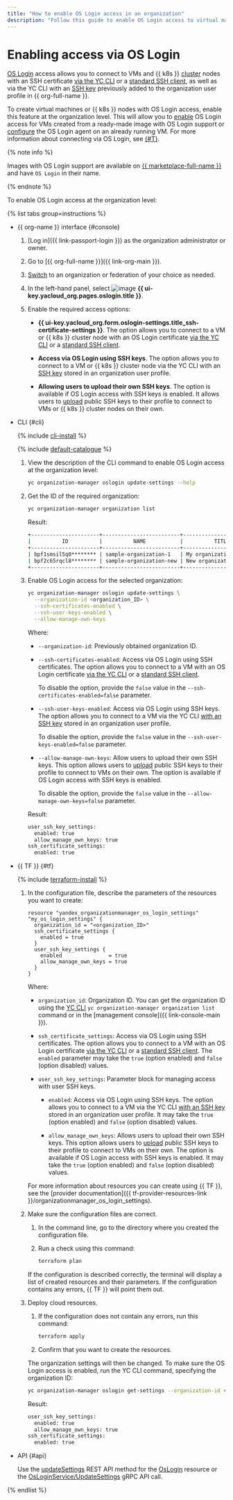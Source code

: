 ```yaml
---
title: "How to enable OS Login access in an organization"
description: "Follow this guide to enable OS Login access to virtual machines and {{ k8s }} cluster nodes in an organization."
---
```


# Enabling access via OS Login

[OS Login](../concepts/os-login.md) access allows you to connect to VMs and {{ k8s }} [cluster](../../managed-kubernetes/concepts/index.md#kubernetes-cluster) nodes with an SSH certificate [via the YC CLI](../../compute/operations/vm-connect/os-login.md#connect-via-cli) or a [standard SSH client](../../compute/operations/vm-connect/os-login.md#connect-via-exported-certificate), as well as via the YC CLI with an [SSH key](../../compute/operations/vm-connect/os-login.md#connect-via-key) previously added to the organization user profile in {{ org-full-name }}.

To create virtual machines or {{ k8s }} nodes with OS Login access, enable this feature at the organization level. This will allow you to [enable](../../compute/operations/vm-control/vm-update.md#enable-oslogin-access) OS Login access for VMs created from a ready-made image with OS Login support or [configure](../../compute/operations/vm-connect/enable-os-login.md) the OS Login agent on an already running VM. For more information about connecting via OS Login, see [{#T}](../../compute/operations/vm-connect/os-login.md).

{% note info %}

Images with OS Login support are available on [{{ marketplace-full-name }}](/marketplace) and have `OS Login` in their name.

{% endnote %}

To enable OS Login access at the organization level:

{% list tabs group=instructions %}

- {{ org-name }} interface {#console}

   1. [Log in]({{ link-passport-login }}) as the organization administrator or owner.
   1. Go to [{{ org-full-name }}]({{ link-org-main }}).
   1. [Switch](./manage-organizations.md#switch-to-another-org) to an organization or federation of your choice as needed.
   1. In the left-hand panel, select ![image](../../_assets/console-icons/shield.svg) **{{ ui-key.yacloud_org.pages.oslogin.title }}**.
   1. Enable the required access options:

      * **{{ ui-key.yacloud_org.form.oslogin-settings.title_ssh-certificate-settings }}**.
         The option allows you to connect to a VM or {{ k8s }} cluster node with an OS Login certificate [via the YC CLI](../../compute/operations/vm-connect/os-login.md#connect-via-cli) or a [standard SSH client](../../compute/operations/vm-connect/os-login.md#connect-via-exported-certificate).

      * **Access via OS Login using SSH keys**.
         The option allows you to connect to a VM or {{ k8s }} cluster node via the YC CLI with an [SSH key](../../compute/operations/vm-connect/os-login.md#connect-via-key) stored in an organization user profile.

      * **Allowing users to upload their own SSH keys**.
         The option is available if OS Login access with SSH keys is enabled.
         It allows users to [upload](./add-ssh.md) public SSH keys to their profile to connect to VMs or {{ k8s }} cluster nodes on their own.

- CLI {#cli}

   {% include [cli-install](../../_includes/cli-install.md) %}

   {% include [default-catalogue](../../_includes/default-catalogue.md) %}

   1. View the description of the CLI command to enable OS Login access at the organization level:

      ```bash
      yc organization-manager oslogin update-settings --help
      ```

   1. Get the ID of the required organization:

      ```bash
      yc organization-manager organization list
      ```

      Result:

      ```bash
      +----------------------+-------------------------+-------------------------+
      |          ID          |          NAME           |          TITLE          |
      +----------------------+-------------------------+-------------------------+
      | bpf1smsil5q0******** | sample-organization-1   | My organization         |
      | bpf2c65rqcl8******** | sample-organization-new | New organization        |
      +----------------------+-------------------------+-------------------------+
      ```

   1. Enable OS Login access for the selected organization:

      ```bash
      yc organization-manager oslogin update-settings \
        --organization-id <organization_ID> \
        --ssh-certificates-enabled \
        --ssh-user-keys-enabled \
        --allow-manage-own-keys
      ```

      Where:

      * `--organization-id`: Previously obtained organization ID.
      * `--ssh-certificates-enabled`: Access via OS Login using SSH certificates. The option allows you to connect to a VM with an OS Login certificate [via the YC CLI](../../compute/operations/vm-connect/os-login.md#connect-via-cli) or a [standard SSH client](../../compute/operations/vm-connect/os-login.md#connect-via-exported-certificate).

         To disable the option, provide the `false` value in the `--ssh-certificates-enabled=false` parameter.

      * `--ssh-user-keys-enabled`: Access via OS Login using SSH keys. The option allows you to connect to a VM via the YC CLI [with an SSH key](../../compute/operations/vm-connect/os-login.md#connect-via-key) stored in an organization user profile.

         To disable the option, provide the `false` value in the `--ssh-user-keys-enabled=false` parameter.

      * `--allow-manage-own-keys`: Allow users to upload their own SSH keys. This option allows users to [upload](./add-ssh.md) public SSH keys to their profile to connect to VMs on their own. The option is available if OS Login access with SSH keys is enabled.

         To disable the option, provide the `false` value in the `--allow-manage-own-keys=false` parameter.

      Result:

      ```bash
      user_ssh_key_settings:
        enabled: true
        allow_manage_own_keys: true
      ssh_certificate_settings:
        enabled: true
      ```

- {{ TF }} {#tf}

   {% include [terraform-install](../../_includes/terraform-install.md) %}

   1. In the configuration file, describe the parameters of the resources you want to create:

      ```hcl
      resource "yandex_organizationmanager_os_login_settings" "my_os_login_settings" {
        organization_id = "<organization_ID>"
        ssh_certificate_settings {
          enabled = true
        }
        user_ssh_key_settings {
          enabled               = true
          allow_manage_own_keys = true
        }
      }
      ```

      Where:

      * `organization_id`: Organization ID. You can get the organization ID using the [YC CLI](../../cli/quickstart.md) `yc organization-manager organization list` command or in the [management console]({{ link-console-main }}).

      * `ssh_certificate_settings`: Access via OS Login using SSH certificates. The option allows you to connect to a VM with an OS Login certificate [via the YC CLI](../../compute/operations/vm-connect/os-login.md#connect-via-cli) or a [standard SSH client](../../compute/operations/vm-connect/os-login.md#connect-via-exported-certificate). The `enabled` parameter may take the `true` (option enabled) and `false` (option disabled) values.

      * `user_ssh_key_settings`: Parameter block for managing access with user SSH keys.

         * `enabled`: Access via OS Login using SSH keys. The option allows you to connect to a VM via the YC CLI [with an SSH key](../../compute/operations/vm-connect/os-login.md#connect-via-key) stored in an organization user profile. It may take the `true` (option enabled) and `false` (option disabled) values.

         * `allow_manage_own_keys`: Allows users to upload their own SSH keys. This option allows users to [upload](./add-ssh.md) public SSH keys to their profile to connect to VMs on their own. The option is available if OS Login access with SSH keys is enabled. It may take the `true` (option enabled) and `false` (option disabled) values.

      For more information about resources you can create using {{ TF }}, see the [provider documentation]({{ tf-provider-resources-link }}/organizationmanager_os_login_settings).

   1. Make sure the configuration files are correct.

      1. In the command line, go to the directory where you created the configuration file.
      1. Run a check using this command:

         ```bash
         terraform plan
         ```

      If the configuration is described correctly, the terminal will display a list of created resources and their parameters. If the configuration contains any errors, {{ TF }} will point them out.

   1. Deploy cloud resources.

      1. If the configuration does not contain any errors, run this command:

         ```bash
         terraform apply
         ```

      1. Confirm that you want to create the resources.

      The organization settings will then be changed. To make sure the OS Login access is enabled, run the YC CLI command, specifying the organization ID:

      ```bash
      yc organization-manager oslogin get-settings --organization-id <organization_ID>
      ```

      Result:

      ```bash
      user_ssh_key_settings:
        enabled: true
        allow_manage_own_keys: true
      ssh_certificate_settings:
        enabled: true
      ```

- API {#api}

   Use the [updateSettings](../../organization/api-ref/OsLogin/updateSettings.md) REST API method for the [OsLogin](../../organization/api-ref/OsLogin/index.md) resource or the [OsLoginService/UpdateSettings](../../organization/api-ref/grpc/os_login_service.md#UpdateSettings) gRPC API call.

{% endlist %}
